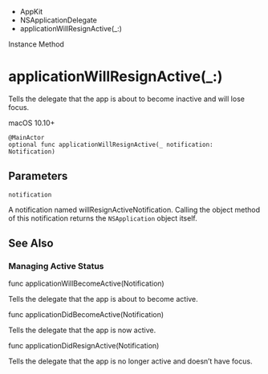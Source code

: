 

- AppKit
- NSApplicationDelegate
-  applicationWillResignActive(\_:) 

Instance Method

# applicationWillResignActive(\_:)

Tells the delegate that the app is about to become inactive and will lose focus.

macOS 10.10+

``` source
@MainActor
optional func applicationWillResignActive(_ notification: Notification)
```

## Parameters 

`notification`  

A notification named willResignActiveNotification. Calling the object method of this notification returns the `NSApplication` object itself.

## See Also

### Managing Active Status

func applicationWillBecomeActive(Notification)

Tells the delegate that the app is about to become active.

func applicationDidBecomeActive(Notification)

Tells the delegate that the app is now active.

func applicationDidResignActive(Notification)

Tells the delegate that the app is no longer active and doesn’t have focus.

